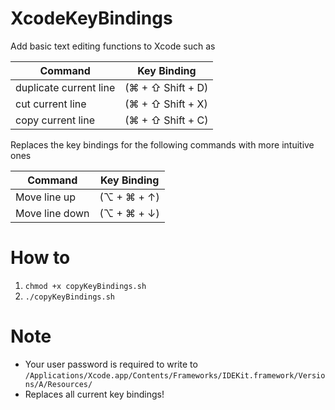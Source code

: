 # XcodeKeyBindings
Add basic text editing functions to Xcode such as

| Command 					| Key Binding |
| -------						|-------------|
| duplicate current line  	| (⌘ + ⇧ Shift + D) |
| cut current line 			| (⌘ + ⇧ Shift + X) |
| copy current line 		| (⌘ + ⇧ Shift + C) |

Replaces the key bindings for the following commands with more intuitive ones

| Command 		| Key Binding	|
| -------			|------------	|
| Move line up	| (⌥ + ⌘ + ↑)	|
| Move line down	| (⌥ + ⌘ + ↓)	|

# How to
1. `chmod +x copyKeyBindings.sh`
2. `./copyKeyBindings.sh`

# Note
- Your user password is required to write to `/Applications/Xcode.app/Contents/Frameworks/IDEKit.framework/Versions/A/Resources/`
- Replaces all current key bindings!